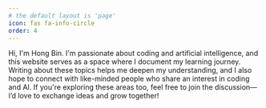 ```yaml
---
# the default layout is 'page'
icon: fas fa-info-circle
order: 4
---
```


Hi, I'm Hong Bin. I'm passionate about coding and artificial intelligence, and this website serves as a space where I document my learning journey. Writing about these topics helps me deepen my understanding, and I also hope to connect with like-minded people who share an interest in coding and AI. If you're exploring these areas too, feel free to join the discussion—I’d love to exchange ideas and grow together!
